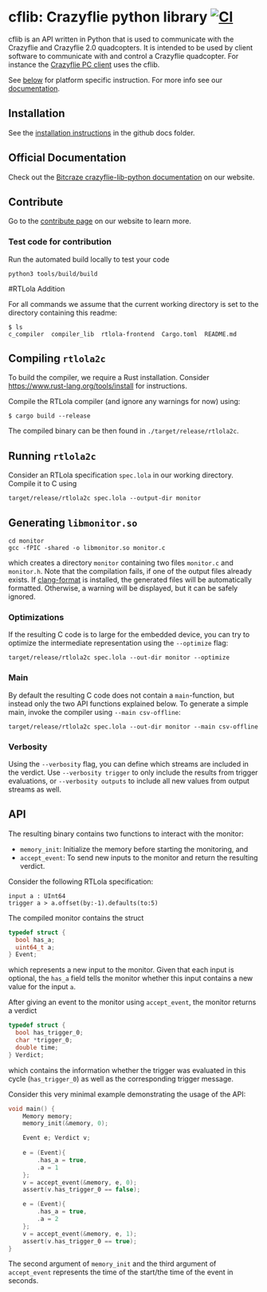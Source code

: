 # cflib: Crazyflie python library [![CI](https://github.com/bitcraze/crazyflie-lib-python/workflows/CI/badge.svg)](https://github.com/bitcraze/crazyflie-lib-python/actions)

cflib is an API written in Python that is used to communicate with the Crazyflie
and Crazyflie 2.0 quadcopters. It is intended to be used by client software to
communicate with and control a Crazyflie quadcopter. For instance the [Crazyflie PC client](https://www.github.com/bitcraze/crazyflie-clients-python)  uses the cflib.

See [below](#platform-notes) for platform specific instruction.
For more info see our [documentation](https://www.bitcraze.io/documentation/repository/crazyflie-lib-python/master/).

## Installation
See the [installation instructions](docs/installation/install.md) in the github docs folder.

## Official Documentation

Check out the [Bitcraze crazyflie-lib-python documentation](https://www.bitcraze.io/documentation/repository/crazyflie-lib-python/master/) on our website.

## Contribute
Go to the [contribute page](https://www.bitcraze.io/contribute/) on our website to learn more.

### Test code for contribution
Run the automated build locally to test your code

	python3 tools/build/build

#RTLola Addition

For all commands we assume that the current working directory is set to the directory containing this readme:
```
$ ls
c_compiler  compiler_lib  rtlola-frontend  Cargo.toml  README.md
```

## Compiling `rtlola2c`

To build the compiler, we require a Rust installation. Consider https://www.rust-lang.org/tools/install for instructions.

Compile the RTLola compiler (and ignore any warnings for now) using:
```
$ cargo build --release
```

The compiled binary can be then found in `./target/release/rtlola2c`.

## Running `rtlola2c`

Consider an RTLola specification `spec.lola` in our working directory. Compile it to C using

```
target/release/rtlola2c spec.lola --output-dir monitor
```

## Generating `libmonitor.so`

```
cd monitor
gcc -fPIC -shared -o libmonitor.so monitor.c
```

which creates a directory `monitor` containing two files `monitor.c` and `monitor.h`.
Note that the compilation fails, if one of the output files already exists.
If [clang-format](https://clang.llvm.org/docs/ClangFormat.html) is installed, the generated files will be automatically formatted.
Otherwise, a warning will be displayed, but it can be safely ignored.

### Optimizations

If the resulting C code is to large for the embedded device, you can try to optimize the intermediate representation using the `--optimize` flag:

```
target/release/rtlola2c spec.lola --out-dir monitor --optimize
```

### Main

By default the resulting C code does not contain a `main`-function, but instead only the two API functions explained below.
To generate a simple main, invoke the compiler using `--main csv-offline`:

```
target/release/rtlola2c spec.lola --out-dir monitor --main csv-offline
```

### Verbosity

Using the `--verbosity` flag, you can define which streams are included in the verdict.
Use `--verbosity trigger` to only include the results from trigger evaluations, or `--verbosity outputs` to include all new values from output streams as well.

## API

The resulting binary contains two functions to interact with the monitor:

- `memory_init`: Initialize the memory before starting the monitoring, and
- `accept_event`: To send new inputs to the monitor and return the resulting verdict.

Consider the following RTLola specification:
```
input a : UInt64
trigger a > a.offset(by:-1).defaults(to:5)
```
The compiled monitor contains the struct
```c
typedef struct {
  bool has_a;
  uint64_t a;
} Event;
```
which represents a new input to the monitor.
Given that each input is optional, the `has_a` field tells the monitor whether this input contains a new value for the input `a`.

After giving an event to the monitor using `accept_event`, the monitor returns a verdict
```c
typedef struct {
  bool has_trigger_0;
  char *trigger_0;
  double time;
} Verdict;
```
which contains the information whether the trigger was evaluated in this cycle (`has_trigger_0`) as well as the corresponding trigger message.

Consider this very minimal example demonstrating the usage of the API:
```c
void main() {
	Memory memory;
	memory_init(&memory, 0);

	Event e; Verdict v;
	
	e = (Event){
		.has_a = true,
		.a = 1
	};
	v = accept_event(&memory, e, 0);
	assert(v.has_trigger_0 == false);

	e = (Event){
		.has_a = true,
		.a = 2
	};
	v = accept_event(&memory, e, 1);
	assert(v.has_trigger_0 == true);
}
```
The second argument of `memory_init` and the third argument of `accept_event` represents the time of the start/the time of the event in seconds.